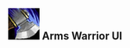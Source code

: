 ## ![WeakAuras - Arms Warrior](https://raw.githubusercontent.com/dopalone/Addons-7.3.5/main/Stuff/ms.png) Arms Warrior UI
